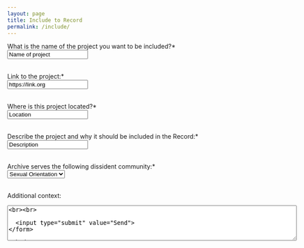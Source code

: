 ```yaml
---
layout: page
title: Include to Record
permalink: /include/
---
```


<form action="https://formspree.io/f/mgedpgaw" method="POST">
  <label for="name">What is the name of the project you want to be included?*</label><br>
  <input type="text" id="name" name="name" value="Name of project"><br><br>
  
  <label for="link">Link to the project:*</label><br>
  <input type="text" id="link" name="link" value="https://link.org"><br><br>
  
  <label for="location">Where is this project located?*</label><br>
  <input type="text" id="location" name="location" value="Location"><br><br>
  
  <label for="description">Describe the project and why it should be included in the Record:*</label><br>
  <input type="textarea" id="description" name="description" value="Description"><br><br>
  
  <label for="community">Archive serves the following dissident community:*</label><br>
  <select id="community" name="community">
    <option value="sexual">Sexual Orientation</option>
    <option value="race">Race</option>
    <option value="gender">Gender Identity</option>
    <option value="ethnicity">Ethnicity</option>
    <option value="political">Political Alignment</option>
    <option value="other">Other</option>
  </select><br><br>
  
  <label for="addcontext">Additional context:</label><br>
  <textarea rows="5" cols="80" id="addcontext" name="addcontext"><br><br>
  
  <input type="submit" value="Send">
</form> 
